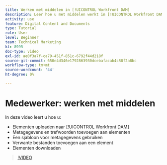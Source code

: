 ```yaml
---
title: Werken met middelen in [!UICONTROL Workfront DAM]
description: Leer hoe u met middelen werkt in [!UICONTROL Workfront DAM].
activity: use
feature: Digital Content and Documents
type: Tutorial
role: User
level: Beginner
team: Technical Marketing
kt: 8995
doc-type: video
exl-id: ae0f3a7f-ca79-451f-851c-6792f44d218f
source-git-commit: 650e4d346e1792863930dcebafacab4c88f2a8bc
workflow-type: tm+mt
source-wordcount: '44'
ht-degree: 0%

---
```


# Medewerker: werken met middelen

In deze video leert u hoe u:

* Elementen uploaden naar [!UICONTROL Workfront DAM]
* Metagegevens en trefwoorden toevoegen aan elementen
* Een sjabloon voor metagegevens gebruiken
* Verwante bestanden toevoegen aan een element
* Elementen downloaden

>[!VIDEO](https://video.tv.adobe.com/v/335255/?quality=12&learn=on)
